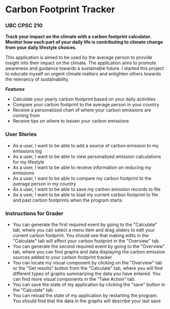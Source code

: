 # Carbon Footprint Tracker

### UBC CPSC 210

**Track your impact on the climate with a carbon footprint calculator. Monitor how each part
of your daily life is contributing to climate change from your daily lifestyle choices.** 
 
 This application is aimed to be used by the average person to provide insight into their impact on the climate.
 The application aims to promote awareness and guidance towards a sustainable future. 
 I started this project to educate myself on urgent climate matters and enlighten others towards the relevancy of sustainability.
  
 
***Features***
- Calculate your yearly carbon footprint based on your daily activities
- Compare your carbon footprint to the average person in your country
- Receive a personalized chart of where your carbon emissions are coming from
- Receive tips on where to lessen your carbon emissions

### User Stories
- As a user, I want to be able to add a source of carbon emission to my emissions log
- As a user, I want to be able to view personalized emission calculations for my lifestyle
- As a user, I want to be able to receive information on reducing my emissions
- As a user, I want to be able to compare my carbon footprint to the average person in my country
- As a user, I want to be able to save my carbon emission records to file
- As a user, I want to be able to load my current carbon footprint to file and past carbon footprints when the program starts

### Instructions for Grader
- You can generate the first required event by going to the "Calculate" tab, where you can select a 
menu item and drag sliders to edit your current carbon footprint. You should see that making edits in the "Calculate" tab
will affect your carbon footprint in the "Overview" tab.
- You can generate the second required event by going to the "Overview" tab, where you can find graphs and data 
displaying the carbon emission sources added to your carbon footprint tracker
- You can locate my visual component by clicking on the "Overview" tab or the "Get results" button from the "Calculate" tab, 
where you will find different types of graphs summarizing the data you have entered. You can find more visual components 
in the "Take Action" tab.
- You can save the state of my application by clicking the "save" button in the "Calculate" tab
- You can reload the state of my application by restarting the program. You should find that the data in the graphs will describe 
your last save

